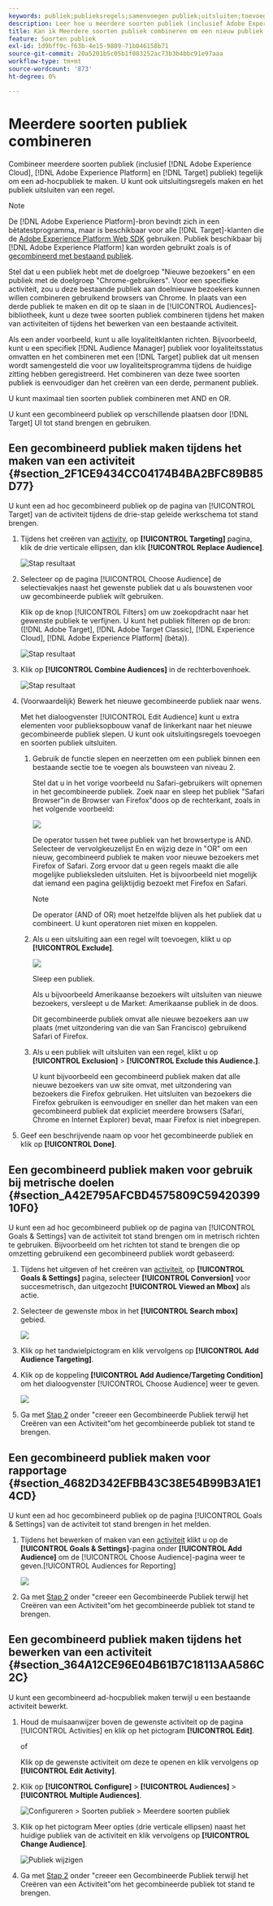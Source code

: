 ```yaml
---
keywords: publiek;publieksregels;samenvoegen publiek;uitsluiten;toevoegen uitsluiting;uitsluiten;combineren publiek;ad-hocpubliek
description: Leer hoe u meerdere soorten publiek (inclusief Adobe Experience Cloud-publiek en [!DNL Target] publiek) tegelijk kunt combineren om een ad-hocpubliek te maken.
title: Kan ik Meerdere soorten publiek combineren om een nieuw publiek te maken?
feature: Soorten publiek
exl-id: 1d9bff9c-f63b-4e15-9809-71b046158b71
source-git-commit: 20a5201b5c05b1f083252ac73b3b4bbc91e97aaa
workflow-type: tm+mt
source-wordcount: '873'
ht-degree: 0%

---
```


# Meerdere soorten publiek combineren

Combineer meerdere soorten publiek (inclusief [!DNL Adobe Experience Cloud], [!DNL Adobe Experience Platform] en [!DNL Target] publiek) tegelijk om een ad-hocpubliek te maken. U kunt ook uitsluitingsregels maken en het publiek uitsluiten van een regel.

>[!NOTE]
>
>De [!DNL Adobe Experience Platform]-bron bevindt zich in een bètatestprogramma, maar is beschikbaar voor alle [!DNL Target]-klanten die de [Adobe Experience Platform Web SDK](/help/c-implementing-target/c-implementing-target-for-client-side-web/aep-web-sdk.md) gebruiken. Publiek beschikbaar bij [!DNL Adobe Experience Platform] kan worden gebruikt zoals is of [gecombineerd met bestaand publiek](/help/c-target/combining-multiple-audiences.md).

Stel dat u een publiek hebt met de doelgroep &quot;Nieuwe bezoekers&quot; en een publiek met de doelgroep &quot;Chrome-gebruikers&quot;. Voor een specifieke activiteit, zou u deze bestaande publiek aan doelnieuwe bezoekers kunnen willen combineren gebruikend browsers van Chrome. In plaats van een derde publiek te maken en dit op te slaan in de [!UICONTROL Audiences]-bibliotheek, kunt u deze twee soorten publiek combineren tijdens het maken van activiteiten of tijdens het bewerken van een bestaande activiteit.

Als een ander voorbeeld, kunt u alle loyaliteitklanten richten. Bijvoorbeeld, kunt u een specifiek [!DNL Audience Manager] publiek voor loyaliteitsstatus omvatten en het combineren met een [!DNL Target] publiek dat uit mensen wordt samengesteld die voor uw loyaliteitsprogramma tijdens de huidige zitting hebben geregistreerd. Het combineren van deze twee soorten publiek is eenvoudiger dan het creëren van een derde, permanent publiek.

U kunt maximaal tien soorten publiek combineren met AND en OR.

U kunt een gecombineerd publiek op verschillende plaatsen door [!DNL Target] UI tot stand brengen en gebruiken.

## Een gecombineerd publiek maken tijdens het maken van een activiteit {#section_2F1CE9434CC04174B4BA2BFC89B85D77}

U kunt een ad hoc gecombineerd publiek op de pagina van [!UICONTROL Target] van de activiteit tijdens de drie-stap geleide werkschema tot stand brengen.

1. Tijdens het creëren van [activity](/help/c-activities/activities.md#concept_D317A95A1AB54674BA7AB65C7985BA03), op **[!UICONTROL Targeting]** pagina, klik de drie verticale ellipsen, dan klik **[!UICONTROL Replace Audience]**.

   ![Stap resultaat](assets/edit_audience.png)

1. Selecteer op de pagina [!UICONTROL Choose Audience] de selectievakjes naast het gewenste publiek dat u als bouwstenen voor uw gecombineerde publiek wilt gebruiken.

   Klik op de knop [!UICONTROL Filters] om uw zoekopdracht naar het gewenste publiek te verfijnen. U kunt het publiek filteren op de bron: ([!DNL Adobe Target], [!DNL Adobe Target Classic], [!DNL Experience Cloud], [!DNL Adobe Experience Platform] (bèta)).

   ![Stap resultaat](assets/combine_multiple_audiences1.png)

1. Klik op **[!UICONTROL Combine Audiences]** in de rechterbovenhoek.

   ![Stap resultaat](assets/combine_multiple_audiences2.png)

1. (Voorwaardelijk) Bewerk het nieuwe gecombineerde publiek naar wens.

   Met het dialoogvenster [!UICONTROL Edit Audience] kunt u extra elementen voor publieksopbouw vanaf de linkerkant naar het nieuwe gecombineerde publiek slepen. U kunt ook uitsluitingsregels toevoegen en soorten publiek uitsluiten.

   1. Gebruik de functie slepen en neerzetten om een publiek binnen een bestaande sectie toe te voegen als bouwsteen van niveau 2.

      Stel dat u in het vorige voorbeeld nu Safari-gebruikers wilt opnemen in het gecombineerde publiek. Zoek naar en sleep het publiek &quot;Safari Browser&quot;in de Browser van Firefox&quot;doos op de rechterkant, zoals in het volgende voorbeeld:

      ![](assets/combine_multiple_audiences3.png)

      De operator tussen het twee publiek van het browsertype is AND. Selecteer de vervolgkeuzelijst En en wijzig deze in &quot;OR&quot; om een nieuw, gecombineerd publiek te maken voor nieuwe bezoekers met Firefox of Safari. Zorg ervoor dat u geen regels maakt die alle mogelijke publieksleden uitsluiten. Het is bijvoorbeeld niet mogelijk dat iemand een pagina gelijktijdig bezoekt met Firefox en Safari.

      >[!NOTE]
      >
      >De operator (AND of OR) moet hetzelfde blijven als het publiek dat u combineert. U kunt operatoren niet mixen en koppelen.

   1. Als u een uitsluiting aan een regel wilt toevoegen, klikt u op **[!UICONTROL Exclude]**.

      ![](assets/combine_multiple_audiences3a.png)

      Sleep een publiek.

      Als u bijvoorbeeld Amerikaanse bezoekers wilt uitsluiten van nieuwe bezoekers, versleept u de Market: Amerikaanse publiek in de doos.

      Dit gecombineerde publiek omvat alle nieuwe bezoekers aan uw plaats (met uitzondering van die van San Francisco) gebruikend Safari of Firefox.

   1. Als u een publiek wilt uitsluiten van een regel, klikt u op **[!UICONTROL Exclusion]** > **[!UICONTROL Exclude this Audience.]**.

      U kunt bijvoorbeeld een gecombineerd publiek maken dat alle nieuwe bezoekers van uw site omvat, met uitzondering van bezoekers die Firefox gebruiken. Het uitsluiten van bezoekers die Firefox gebruiken is eenvoudiger en sneller dan het maken van een gecombineerd publiek dat expliciet meerdere browsers (Safari, Chrome en Internet Explorer) bevat, maar Firefox is niet inbegrepen.

1. Geef een beschrijvende naam op voor het gecombineerde publiek en klik op **[!UICONTROL Done]**.

## Een gecombineerd publiek maken voor gebruik bij metrische doelen {#section_A42E795AFCBD4575809C5942039910F0}

U kunt een ad hoc gecombineerd publiek op de pagina van [!UICONTROL Goals & Settings] van de activiteit tot stand brengen om in metrisch richten te gebruiken. Bijvoorbeeld om het richten tot stand te brengen die op omzetting gebruikend een gecombineerd publiek wordt gebaseerd:

1. Tijdens het uitgeven of het creëren van [activiteit](/help/c-activities/activities.md#concept_D317A95A1AB54674BA7AB65C7985BA03), op **[!UICONTROL Goals & Settings]** pagina, selecteer **[!UICONTROL Conversion]** voor succesmetrisch, dan uitgezocht **[!UICONTROL Viewed an Mbox]** als actie.
1. Selecteer de gewenste mbox in het **[!UICONTROL Search mbox]** gebied.

   ![](assets/combine_multiple_audiences4.png)

1. Klik op het tandwielpictogram en klik vervolgens op **[!UICONTROL Add Audience Targeting]**.
1. Klik op de koppeling **[!UICONTROL Add Audience/Targeting Condition]** om het dialoogvenster [!UICONTROL Choose Audience] weer te geven.

   ![](assets/combine_multiple_audiences5.png)

1. Ga met [Stap 2](/help/c-target/combining-multiple-audiences.md#section_2F1CE9434CC04174B4BA2BFC89B85D77) onder &quot;creeer een Gecombineerde Publiek terwijl het Creëren van een Activiteit&quot;om het gecombineerde publiek tot stand te brengen.

## Een gecombineerd publiek maken voor rapportage {#section_4682D342EFBB43C38E54B99B3A1E14CD}

U kunt een ad hoc gecombineerd publiek op de pagina [!UICONTROL Goals & Settings] van de activiteit tot stand brengen in het melden.

1. Tijdens het bewerken of maken van een [activiteit](/help/c-activities/activities.md#concept_D317A95A1AB54674BA7AB65C7985BA03) klikt u op de **[!UICONTROL Goals & Settings]**-pagina onder **[!UICONTROL Add Audience]** om de [!UICONTROL Choose Audience]-pagina weer te geven.[!UICONTROL Audiences for Reporting]

   ![](assets/combine_multiple_audiences6.png)

1. Ga met [Stap 2](/help/c-target/combining-multiple-audiences.md#section_2F1CE9434CC04174B4BA2BFC89B85D77) onder &quot;creeer een Gecombineerde Publiek terwijl het Creëren van een Activiteit&quot;om het gecombineerde publiek tot stand te brengen.

## Een gecombineerd publiek maken tijdens het bewerken van een activiteit {#section_364A12CE96E04B61B7C18113AA586C2C}

U kunt een gecombineerd ad-hocpubliek maken terwijl u een bestaande activiteit bewerkt.

1. Houd de muisaanwijzer boven de gewenste activiteit op de pagina [!UICONTROL Activities] en klik op het pictogram **[!UICONTROL Edit]**.

   of

   Klik op de gewenste activiteit om deze te openen en klik vervolgens op **[!UICONTROL Edit Activity]**.

1. Klik op **[!UICONTROL Configure]** > **[!UICONTROL Audiences]** > **[!UICONTROL Multiple Audiences]**.

   ![Configureren > Soorten publiek > Meerdere soorten publiek](assets/combine_multiple_audiences7.png)

1. Klik op het pictogram Meer opties (drie verticale ellipsen) naast het huidige publiek van de activiteit en klik vervolgens op **[!UICONTROL Change Audience]**.

   ![Publiek wijzigen](assets/combine_multiple_audiences8.png)

1. Ga met [Stap 2](/help/c-target/combining-multiple-audiences.md#section_2F1CE9434CC04174B4BA2BFC89B85D77) onder &quot;creeer een Gecombineerde Publiek terwijl het Creëren van een Activiteit&quot;om het gecombineerde publiek tot stand te brengen.
